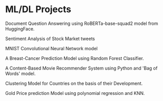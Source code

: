 # ML/DL Projects

Document Question Answering using RoBERTa-base-squad2 model from HuggingFace.

Sentiment Analysis of Stock Market tweets

MNIST Convolutional Neural Network model

A Breast-Cancer Prediction Model using Random Forest Classifier.

A Content-Based Movie Recommender System using Python and 'Bag of Words' model.

Clustering Model for Countries on the basis of their Development.

Gold Price prediction Model using polynomial regression and KNN.
